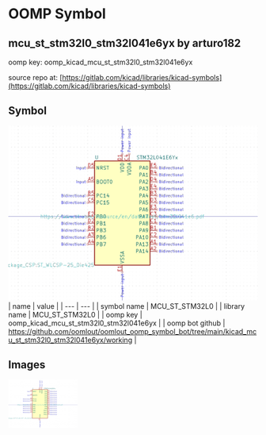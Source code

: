 # OOMP Symbol  
## mcu_st_stm32l0_stm32l041e6yx  by arturo182  
  
oomp key: oomp_kicad_mcu_st_stm32l0_stm32l041e6yx  
  
source repo at: [https://gitlab.com/kicad/libraries/kicad-symbols](https://gitlab.com/kicad/libraries/kicad-symbols)  
## Symbol  
  
[![working.png](working_600.png)](working.png)  
| name | value | 
| --- | --- | 
| symbol name | MCU_ST_STM32L0 | 
| library name | MCU_ST_STM32L0 | 
| oomp key | oomp_kicad_mcu_st_stm32l0_stm32l041e6yx | 
| oomp bot github | https://github.com/oomlout/oomlout_oomp_symbol_bot/tree/main/kicad_mcu_st_stm32l0_stm32l041e6yx/working | 
## Images  
  
[![working.png](working_140.png)](working.png)  
